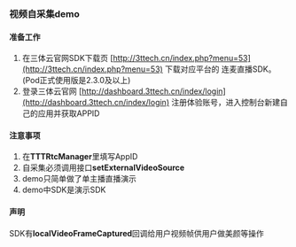 ### 视频自采集demo

#### 准备工作
1. 在三体云官网SDK下载页 [http://3ttech.cn/index.php?menu=53](http://3ttech.cn/index.php?menu=53) 下载对应平台的 连麦直播SDK。(Pod正式使用版是2.3.0及以上)
2. 登录三体云官网 [http://dashboard.3ttech.cn/index/login](http://dashboard.3ttech.cn/index/login) 注册体验账号，进入控制台新建自己的应用并获取APPID

#### 注意事项

1. 在**TTTRtcManager**里填写AppID
2. 自采集必须调用接口**setExternalVideoSource**
3. demo只简单做了单主播直播演示
4. demo中SDK是演示SDK

#### 声明
SDK有**localVideoFrameCaptured**回调给用户视频帧供用户做美颜等操作



